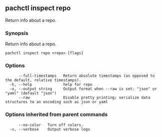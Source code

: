## pachctl inspect repo

Return info about a repo.

### Synopsis

Return info about a repo.

```
pachctl inspect repo <repo> [flags]
```

### Options

```
      --full-timestamps   Return absolute timestamps (as opposed to the default, relative timestamps).
  -h, --help              help for repo
  -o, --output string     Output format when --raw is set: "json" or "yaml" (default "json")
      --raw               Disable pretty printing; serialize data structures to an encoding such as json or yaml
```

### Options inherited from parent commands

```
      --no-color   Turn off colors.
  -v, --verbose    Output verbose logs
```

